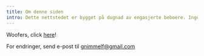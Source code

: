 ```yaml
---
title: Om denne siden
intro: Dette nettstedet er bygget på dugnad av engasjerte beboere. Ingen organisasjon står bak prosjektet.
---
```


Woofers, click [here](https://wwoofnorway.org/en/hosts?searchTerm=hurdal)!

For endringer, send e-post til gnimmelf@gmail.com
